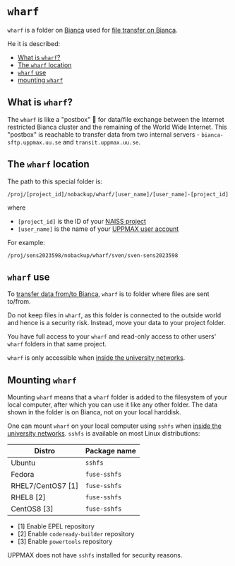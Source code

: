 # `wharf`

`wharf` is a folder on [Bianca](bianca.md) used 
for [file transfer on Bianca](tranfer_bianca.md).

He it is described:

 * [What is `wharf`?](#what-is-wharf)
 * [The `wharf` location](#the-wharf-location)
 * [`wharf` use](#wharf-use)
 * [mounting `wharf`](#mounting-wharf)

## What is `wharf`?

The `wharf` is like a "postbox" :postbox: for data/file exchange 
between the Internet restricted Bianca cluster 
and the remaining of the World Wide Internet. 
This "postbox" is reachable to transfer data from two internal servers -
`bianca-sftp.uppmax.uu.se` and `transit.uppmax.uu.se`.

## The `wharf` location

The path to this special folder is:

```
/proj/[project_id]/nobackup/wharf/[user_name]/[user_name]-[project_id]
```

where 

 * `[project_id]` is the ID of your [NAISS project](../getting_started/project.md)
 * `[user_name]` is the name of your [UPPMAX user account](../getting_started/user_account.md)

For example:

```
/proj/sens2023598/nobackup/wharf/sven/sven-sens2023598
```

## `wharf` use

To [transfer data from/to Bianca](tranfer_bianca.md), 
`wharf` is to folder where files are sent to/from.

Do not keep files in `wharf`, as this folder is connected to the outside
world and hence is a security risk. Instead, move your data to your project folder.

You have full access to your `wharf` and read-only access 
to other users' `wharf` folders in that same project.

`wharf` is only accessible when [inside the university networks](../getting_started/get_inside_sunet.md).

## Mounting `wharf`

Mounting `wharf` means that a `wharf` folder is added to the
filesystem of your local computer, after which you can use
it like any other folder. The data shown in the folder is on Bianca,
not on your local harddisk.

One can mount `wharf` on your local computer using `sshfs`
when [inside the university networks](../getting_started/get_inside_sunet.md).
`sshfs` is available on most Linux distributions:

Distro            |Package name
------------------|-------------
Ubuntu            | `sshfs`
Fedora            | `fuse-sshfs`
RHEL7/CentOS7 [1] | `fuse-sshfs`
RHEL8 [2]         | `fuse-sshfs`
CentOS8 [3]       | `fuse-sshfs`

 * [1] Enable EPEL repository
 * [2] Enable `codeready-builder` repository
 * [3] Enable `powertools` repository

UPPMAX does not have `sshfs` installed for security reasons.

